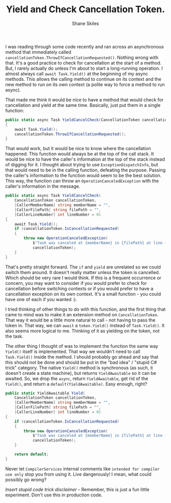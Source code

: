 ﻿---
layout: post
author: Shane Skiles
title: Yield and Check Cancellation Token.
tags: [c#, csharp, yield, cancellation token]
---

I was reading through some code recently and ran across an asynchronous method that
immediately called `cancellationToken.ThrowIfCancellationRequested()`. Nothing wrong
with that. It's a good practice to check for cancellation at the start of a method. But, 
I rarely actually do unless I'm about to start a long-running operation. I almost always
call `await Task.Yield()` at the beginning of my async methods. This allows the calling
method to continue on its context and the new method to run on its own context (a 
polite way to force a method to run async).

That made me think it would be nice to have a method that would check for cancellation 
and yield at the same time. Basically, just put them in a single function: 

```csharp
public static async Task YieldCancelCheck(CancellationToken cancellationToken)
{
    await Task.Yield();
    cancellationToken.ThrowIfCancellationRequested();
}
```

That would work, but it would be nice to know where the cancellation happened. This 
function would always be at the top of the call stack. It would be nice to have the
caller's information at the top of the stack instead of digging for it. I thought about 
trying to use `ExceptionDispatchInfo`, but that would need to be in the calling function, 
defeating the purpose. Passing the caller's information to the function would seem to 
be the best solution. This way, the function can throw an `OperationCanceledException` 
with the caller's information in the message.

```csharp
public static async Task YieldCancelCheck(
    CancellationToken cancellationToken,
    [CallerMemberName] string memberName = "",
    [CallerFilePath] string filePath = "",
    [CallerLineNumber] int lineNumber = 0)
{
    await Task.Yield();
    if (cancellationToken.IsCancellationRequested)
    {
        throw new OperationCanceledException(
            $"Task was canceled at {memberName} in {filePath} at line {lineNumber}.",
            cancellationToken);
    }
}
```

That's pretty straight forward. The `if` and `yield` are unrelated so we could switch
them around. It doesn't really matter unless the token is cancelled. Which should be
very rare I would think. If this is a frequent occurrence or concern, you may want to 
consider if you would prefer to check for cancellation before switching contexts or
if you would prefer to have a cancellation exception on its own context. It's a small
function - you could have one of each if you wanted :).

I tried thinking of other things to do with this function, and the first thing that
came to mind was to make it an extension method on `CancellationToken`. That way it
would be a little more natural to call - not having to pass the token in. That way, we 
can `await` a `token.Yield()` instead of `Task.Yield()`. It also seems more logical to
me. Thinking of it as yielding on the token, not the task.

The other thing I thought of was to implement the function the same way `Yield()` 
itself is implemented. That way we wouldn't need to call `Task.Yield()` inside the
method. I should probably go ahead and say that this should not be done and should
be put in the "bad idea" / "stupid C# trick" category. The native `Yield()` method
is synchronous (as such, it doesn't create a state machine), but returns 
`YieldAwaitable` so it can be awaited. So, we drop the `async`, return 
`YieldAwaitable`, get rid of the `Yield()`, and return a  `default(YieldAwaitable)`. 
Easy enough, right?

```csharp
public static YieldAwaitable Yield(
    CancellationToken cancellationToken,
    [CallerMemberName] string memberName = "",
    [CallerFilePath] string filePath = "",
    [CallerLineNumber] int lineNumber = 0)
{
    if (cancellationToken.IsCancellationRequested)
    {
        throw new OperationCanceledException(
            $"Task was canceled at {memberName} in {filePath} at line {lineNumber}.",
            cancellationToken);
    }

    return default;
}
```

Never let `CompilerServices` internal comments like `intended for compiler use only` 
stop you from using it. Live dangerously! I mean, what could possibly go wrong?

*Insert stupid code trick disclaimer* -
Remember, this is just a fun little experiment. Don't use this in production code.